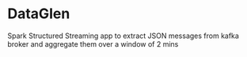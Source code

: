 # DataGlen
Spark Structured Streaming app to extract JSON messages from kafka broker and aggregate them over a window of 2 mins

